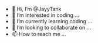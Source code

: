 - 👋 Hi, I’m @JayyTank
- 👀 I’m interested in coding ...
- 🌱 I’m currently learning  coding ...
- 💞️ I’m looking to collaborate on ...
- 📫 How to reach me ...

<!---
JayyTank/JayyTank is a ✨ special ✨ repository because its `README.md` (this file) appears on your GitHub profile.
You can click the Preview link to take a look at your changes.
--->
